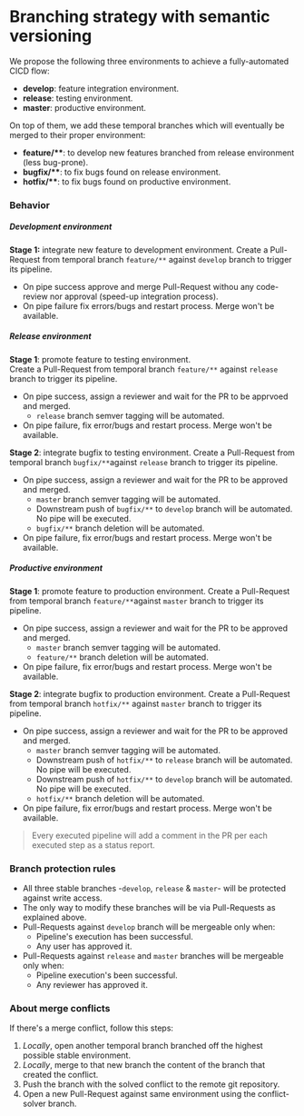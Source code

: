 # Branching strategy with semantic versioning
We propose the following three environments to achieve a fully-automated CICD flow:
- **develop**: feature integration environment.
- **release**: testing environment.
- **master**: productive environment.

On top of them, we add these temporal branches which will eventually be merged to their proper environment:
- **feature/\*\***: to develop new features branched from release environment (less bug-prone).
- **bugfix/\*\***: to fix bugs found on release environment.
- **hotfix/\*\***: to fix bugs found on productive environment.

### Behavior
##### Development environment

**Stage 1:** integrate new feature to development environment.
Create a Pull-Request from temporal branch ``feature/**`` against ``develop`` branch to trigger its pipeline.
- On pipe success approve and merge Pull-Request withou any code-review nor approval (speed-up integration process).
- On pipe failure fix errors/bugs and restart process. Merge won't be available.

##### Release environment
**Stage 1**: promote feature to testing environment.    
Create a Pull-Request from temporal branch ``feature/**`` against ``release`` branch to trigger its pipeline.
- On pipe success, assign a reviewer and wait for the PR to be apprvoed and merged.
    - ``release`` branch semver tagging will be automated.
- On pipe failure, fix error/bugs and restart process. Merge won't be available.

**Stage 2**: integrate bugfix to testing environment.
Create a Pull-Request from temporal branch ``bugfix/**``against ``release`` branch to trigger its pipeline.
- On pipe success, assign a reviewer and wait for the PR to be approved and merged.
    - ``master`` branch semver tagging will be automated.
    - Downstream push of ``bugfix/**`` to ``develop`` branch will be automated. No pipe will be executed.
    - ``bugfix/**`` branch deletion will be automated.
- On pipe failure, fix error/bugs and restart process. Merge won't be available.

##### Productive environment
**Stage 1**: promote feature to production environment.
Create a Pull-Request from temporal branch ``feature/**``against ``master`` branch to trigger its pipeline.
- On pipe success, assign a reviewer and wait for the PR to be approved and merged.
    - ``master`` branch semver tagging will be automated.
    - ``feature/**`` branch deletion will be automated.
- On pipe failure, fix error/bugs and restart process. Merge won't be available.

**Stage 2**: integrate bugfix to production environment.
Create a Pull-Request from temporal branch ``hotfix/**`` against ``master`` branch to trigger its pipeline.
- On pipe success, assign a reviewer and wait for the PR to be approved and merged.
    - ``master`` branch semver tagging will be automated.
    - Downstream push of ``hotfix/**`` to ``release`` branch will be automated. No pipe will be executed.
    - Downstream push of ``hotfix/**`` to ``develop`` branch will be automated. No pipe will be executed.
    - ``hotfix/**`` branch deletion will be automated.
- On pipe failure, fix error/bugs and restart process. Merge won't be available.

> Every executed pipeline will add a comment in the PR per each executed step as a status report.

### Branch protection rules
- All three stable branches -``develop``, ``release`` & ``master``- will be protected against write access. 
- The only way to modify these branches will be via Pull-Requests as explained above.
- Pull-Requests against ``develop`` branch will be mergeable only when:
    - Pipeline's execution has been successful.
    - Any user has approved it.
- Pull-Requests against ``release`` and ``master`` branches will be mergeable only when:
    - Pipeline execution's been successful.
    - Any reviewer has approved it.

### About merge conflicts
If there's a merge conflict, follow this steps:
1. *Locally*, open another temporal branch branched off the highest possible stable environment.
2. *Locally*, merge to that new branch the content of the branch that created the conflict.
3. Push the branch with the solved conflict to the remote git repository.
4. Open a new Pull-Request against same environment using the conflict-solver branch.
